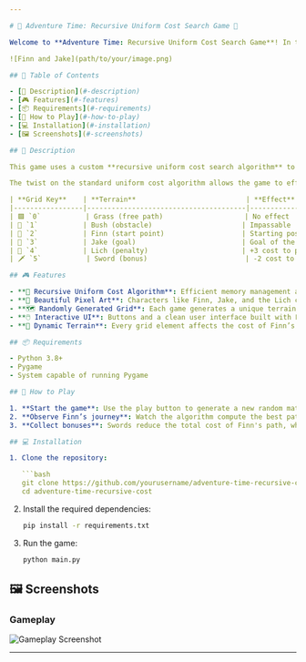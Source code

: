 ```yaml
---

# 🌟 Adventure Time: Recursive Uniform Cost Search Game 🌟

Welcome to **Adventure Time: Recursive Uniform Cost Search Game**! In this project, you will help **Finn** navigate a world full of obstacles to reach **Jake** by using an efficient and recursive uniform cost search algorithm.

![Finn and Jake](path/to/your/image.png)

## 📜 Table of Contents

- [📝 Description](#-description)
- [🎮 Features](#-features)
- [📦 Requirements](#-requirements)
- [🚀 How to Play](#-how-to-play)
- [💻 Installation](#-installation)
- [🖼 Screenshots](#-screenshots)

## 📝 Description

This game uses a custom **recursive uniform cost search algorithm** to find the optimal path through a grid. Finn must navigate through various terrains to reach Jake, while facing penalties and bonuses.

The twist on the standard uniform cost algorithm allows the game to efficiently manage memory by re-expanding branches of the search tree as needed.

| **Grid Key**    | **Terrain**                           | **Effect**                |
|-----------------|---------------------------------------|---------------------------|
| 🟩 `0`           | Grass (free path)                    | No effect                 |
| 🌿 `1`           | Bush (obstacle)                      | Impassable                |
| 👦 `2`           | Finn (start point)                   | Starting position         |
| 🐶 `3`           | Jake (goal)                          | Goal of the game          |
| 👹 `4`           | Lich (penalty)                       | +3 cost to path           |
| 🗡️ `5`           | Sword (bonus)                        | -2 cost to path           |

## 🎮 Features

- **🌟 Recursive Uniform Cost Algorithm**: Efficient memory management and optimal pathfinding.
- **🎨 Beautiful Pixel Art**: Characters like Finn, Jake, and the Lich come to life in pixel form.
- **🗺️ Randomly Generated Grid**: Each game generates a unique terrain filled with obstacles, bonuses, and penalties.
- **🖱️ Interactive UI**: Buttons and a clean user interface built with Pygame for an engaging experience.
- **🧩 Dynamic Terrain**: Every grid element affects the cost of Finn’s journey in different ways.

## 📦 Requirements

- Python 3.8+
- Pygame
- System capable of running Pygame

## 🚀 How to Play

1. **Start the game**: Use the play button to generate a new random matrix.
2. **Observe Finn’s journey**: Watch the algorithm compute the best path to Jake, avoiding obstacles like bushes and the Lich.
3. **Collect bonuses**: Swords reduce the total cost of Finn's path, while the Lich adds penalties.

## 💻 Installation

1. Clone the repository:

   ```bash
   git clone https://github.com/yourusername/adventure-time-recursive-cost.git
   cd adventure-time-recursive-cost
   ```

2. Install the required dependencies:

   ```bash
   pip install -r requirements.txt
   ```

3. Run the game:

   ```bash
   python main.py
   ```

## 🖼 Screenshots

### Gameplay

![Gameplay Screenshot](path/to/your/gameplay_image.png)

---
```

